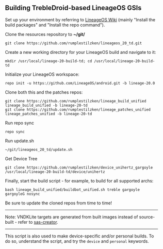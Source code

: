 
## Building TrebleDroid-based LineageOS GSIs ##

Set up your environment by referring to [LineageOS Wiki](https://wiki.lineageos.org/devices/TP1803/build) (mainly "Install the build packages" and "Install the repo command").

Clone the resources repository to **~/git/**

    git clone https://github.com/rumplestilzken/lineageos_20_td.git

Create a new working directory for your LineageOS build and navigate to it:

    mkdir /usr/local/lineage-20-build-td; cd /usr/local/lineage-20-build-td

Initialize your LineageOS workspace:

    repo init -u https://github.com/LineageOS/android.git -b lineage-20.0

Clone both this and the patches repos:

    git clone https://github.com/rumplestilzken/lineage_build_unified lineage_build_unified -b lineage-20-td
    git clone https://github.com/rumplestilzken/lineage_patches_unified lineage_patches_unified -b lineage-20-td

Run repo sync
    
    repo sync

Run update.sh
    
    ~/git/lineageos_20_td/update.sh

Get Device Tree

    git clone https://github.com/rumplestilzken/device_unihertz_gargoyle /usr/local/lineage-20-build-td/device/unihertz
 
Finally, start the build script - for example, to build for all supported archs:

    bash lineage_build_unified/buildbot_unified.sh treble gargoyle gargoyleG nosync

Be sure to update the cloned repos from time to time!

---

Note: VNDKLite targets are generated from built images instead of source-built - refer to [sas-creator](https://github.com/AndyCGYan/sas-creator).

---

This script is also used to make device-specific and/or personal builds. To do so, understand the script, and try the `device` and `personal` keywords.
